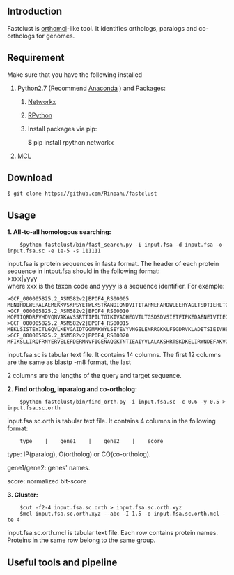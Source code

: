 ## Introduction

Fastclust is [orthomcl](http://orthomcl.org/common/downloads/software/v2.0/ "http://orthomcl.org/common/downloads/software/v2.0/")-like tool. It identifies orthologs, paralogs and co-orthologs for genomes.

<!--First, it calls its own fast homologous protein searching tool to do a all-to-all homologous searching. Then, [orthomcl algorithm](https://docs.google.com/document/d/1RB-SqCjBmcpNq-YbOYdFxotHGuU7RK_wqxqDAMjyP_w/pub "https://docs.google.com/document/d/1RB-SqCjBmcpNq-YbOYdFxotHGuU7RK_wqxqDAMjyP_w/pub") is used to identify ortholog, inparalog and co-ortholog protein paris. Finally, [MCL](https://micans.org/mcl "https://micans.org/mcl") is used to group all the protein paris.-->

## Requirement

Make sure that you have the following installed

1. Python2.7 (Recommend [Anaconda](https://www.continuum.io/downloads#linux "https://www.continuum.io/downloads#linux" ) ) and Packages:
    1. [Networkx](https://networkx.github.io/ "https://networkx.github.io/")
    2. [RPython](https://pypi.python.org/pypi/rpython/0.1.4 "https://pypi.python.org/pypi/rpython/0.1.4")
    3. Install packages via pip:

        $ pip install rpython networkx

2. [MCL](https://micans.org/mcl "https://micans.org/mcl")


## Download

    $ git clone https://github.com/Rinoahu/fastclust

## Usage



**1. All-to-all homologous searching:**

        $python fastclust/bin/fast_search.py -i input.fsa -d input.fsa -o input.fsa.sc -e 1e-5 -s 111111

input.fsa is  protein sequences in fasta format. The header of each protein sequence in intput.fsa should in the following format:  
        >xxx|yyyy  
where xxx is the taxon code and yyyy is a sequence identifier. For example:

    >GCF_000005825.2_ASM582v2|BPOF4_RS00005
    MENIHDLWERALAEMEKKVSKPSYETWLKSTKANDIQNDVITITAPNEFARDWLEEHYAGLTSDTIEHLTGARLTPRFVIPQNELEDDFLIEPPKKKKPVSDNGSQNNGTKTMLNDKYTFDTFVIGSGNRFAHAASLAVAEAPAKAYNPLFIYGGVGLGKTHLMHAIGHYVMDHNPNAKVVYLSSEKFTNEFINSIRDNRAVNFRNKYRNVDVLLIDDIQFLAGKEQTQEEFFHTFNALHEESKQIVISSDRPPKEIPTLEDRLRSRFEWGLITDITPPDLETRIAILRKKAKAENLDIPNEVMLYIANQIDTNIRELEGALIRVVAYSSLINQDMNADLAAEALKDIIPNSKPKVLTITDIQKLVGEFYHVKLEDFKAKKRTKSVAYPRQIAMYLSREMTDASLPKIGSEFGGRDHTTVIHAHEKISKMLTTDQELQQKVQEIMEQLRS
    >GCF_000005825.2_ASM582v2|BPOF4_RS00010
    MQFTIQRDRFVHDVQNVAKAVSSRTTIPILTGIKIVADHEGVTLTGSDSDVSIETFIPKEDAENEIVTIEQEGSIVLQARFFAEIVKKLPGETIELIVQDQFATTIRSGSSVFNLNGLDPEEYPRLPQLEEDLLFRLPQDMLKNMIRQTVFAVSTQETRPVLTGVNLETEEGELICTATDSHRLAMRKATIERNDEELTFSNVVIPGKSLNELSKIIDDSNELIDVVVTENQILFKFKNLLFFSRLLEGKYPVTKNMIPAQSKTSFTLKTKPFLQTLERALLLSREGKNNVINLKTLDEGLIEITSIQPEVGKVTENIQSEQMQGEDMRISFNGKNIIDALKVIDSEEINIVFTGAMSPFVIRPTDHDHYLHLFSPVRTY
    >GCF_000005825.2_ASM582v2|BPOF4_RS00015
    MEKLSISTEYITLGQVLKEVGAIDTGGMAKWYLSEYEVYVNGELENRRGKKLFSGDRVKLADETSIEIVHE
    >GCF_000005825.2_ASM582v2|BPOF4_RS00020
    MFIKSLLIRQFRNYERVELEFDERMNVFIGENAQGKTNTIEAIYVLALAKSHRTSKDKELIRWNDEFAKVQGQVQRQSGPIELDLVISTKGKKVKLNGLEQRKLSEYVGAVNVVMFAPEDLNLVKGSPQLRRRFIDMELGQISPVYLHHLGLYQKVLQQRNFLLKDLQIGKGSKDMLDILTDQLIELAVQITKRRFVFLGQLQKWAEEIHRDISRAKETLKIIYKPSCDVLEEMDMPKMKEVFIETYENKKQREIARGVTLFGPHRDDLGFLVNEHDVQTYGSQGQQRTTALSVKLAEIELIHAEVGEYPILLLDDVLSELDDYRQTHLLHTIGQRVQTFVTTTSITGVHHEALDGASIFKVEQGTISNDA


input.fsa.sc is tabular text file. It contains 14 columns. The first 12 columns are the same as blastp -m8 format, the last

2 columns are the lengths of the query and target sequence.  

**2. Find ortholog, inparalog and co-ortholog:**

        $python fastclust/bin/find_orth.py -i input.fsa.sc -c 0.6 -y 0.5 > input.fsa.sc.orth

input.fsa.sc.orth is tabular text file. It contains 4 columns in the following format:

        type    |    gene1    |    gene2    |    score 


type: IP(paralog), O(ortholog) or CO(co-ortholog). 

gene1/gene2: genes' names.

score: normalized bit-score

**3. Cluster:**

        $cut -f2-4 input.fsa.sc.orth > input.fsa.sc.orth.xyz
        $mcl input.fsa.sc.orth.xyz --abc -I 1.5 -o input.fsa.sc.orth.mcl -te 4


input.fsa.sc.orth.mcl is tabular text file. Each row contains protein names. Proteins in the same row belong to the same group.

## Useful tools and pipeline

